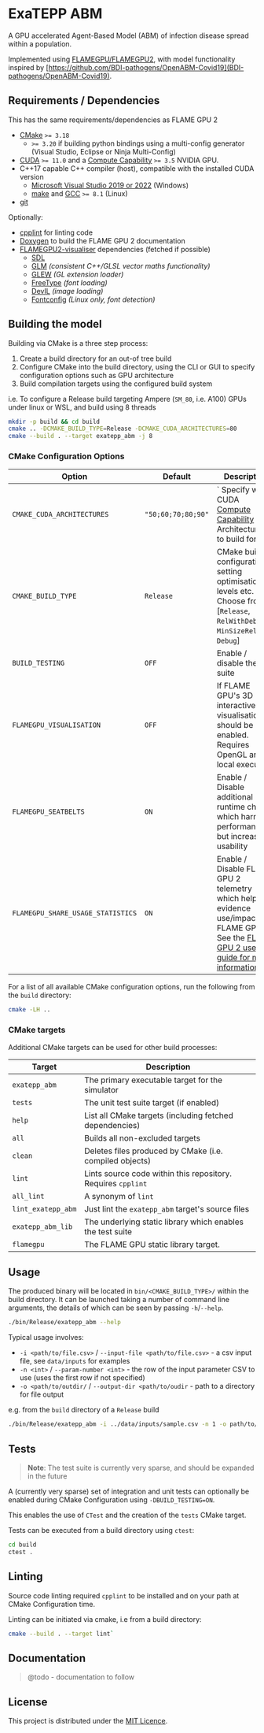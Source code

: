 # ExaTEPP ABM

A GPU accelerated Agent-Based Model (ABM) of infection disease spread within a population.

Implemented using [FLAMEGPU/FLAMEGPU2](https://github.com/FLAMEGPU/FLAMEGPU2), with model functionality inspired by [https://github.com/BDI-pathogens/OpenABM-Covid19](BDI-pathogens/OpenABM-Covid19).

## Requirements / Dependencies

This has the same requirements/dependencies as FLAME GPU 2

+ [CMake](https://cmake.org/download/) `>= 3.18`
  + `>= 3.20` if building python bindings using a multi-config generator (Visual Studio, Eclipse or Ninja Multi-Config)
+ [CUDA](https://developer.nvidia.com/cuda-downloads) `>= 11.0` and a [Compute Capability](https://developer.nvidia.com/cuda-gpus) `>= 3.5` NVIDIA GPU.
+ C++17 capable C++ compiler (host), compatible with the installed CUDA version
  + [Microsoft Visual Studio 2019 or 2022](https://visualstudio.microsoft.com/) (Windows)
  + [make](https://www.gnu.org/software/make/) and [GCC](https://gcc.gnu.org/) `>= 8.1` (Linux)
+ [git](https://git-scm.com/)

Optionally:

+ [cpplint](https://github.com/cpplint/cpplint) for linting code
+ [Doxygen](http://www.doxygen.nl/) to build the FLAME GPU 2 documentation
+ [FLAMEGPU2-visualiser](https://github.com/FLAMEGPU/FLAMEGPU2-visualiser) dependencies (fetched if possible)
  + [SDL](https://www.libsdl.org/)
  + [GLM](http://glm.g-truc.net/) *(consistent C++/GLSL vector maths functionality)*
  + [GLEW](http://glew.sourceforge.net/) *(GL extension loader)*
  + [FreeType](http://www.freetype.org/)  *(font loading)*
  + [DevIL](http://openil.sourceforge.net/)  *(image loading)*
  + [Fontconfig](https://www.fontconfig.org/)  *(Linux only, font detection)*

## Building the model

Building via CMake is a three step process:

1. Create a build directory for an out-of tree build
2. Configure CMake into the build directory, using the CLI or GUI to specify configuration options such as GPU architecture
3. Build compilation targets using the configured build system

i.e. To configure a Release build targeting Ampere (`SM_80`, i.e. A100) GPUs under linux or WSL, and build using 8 threads

```bash
mkdir -p build && cd build
cmake .. -DCMAKE_BUILD_TYPE=Release -DCMAKE_CUDA_ARCHITECTURES=80
cmake --build . --target exatepp_abm -j 8
```

### CMake Configuration Options

| Option                            | Default |  Description |
|-----------------------------------|---------|--------------|
| `CMAKE_CUDA_ARCHITECTURES`        | `"50;60;70;80;90"` | ` Specify which CUDA [Compute Capability](https://developer.nvidia.com/cuda-gpus) Architectures to build for |
| `CMAKE_BUILD_TYPE`                | `Release` | CMake build configuration, setting optimisation levels etc. Choose from [`Release`, `RelWithDebInfo`, `MinSizeRel`, `Debug`] |
| `BUILD_TESTING`                   | `OFF` | Enable / disable the test suite |
| `FLAMEGPU_VISUALISATION`          | `OFF` | If FLAME GPU's 3D interactive visualisation should be enabled. Requires OpenGL and local execution. |
| `FLAMEGPU_SEATBELTS`              | `ON` | Enable / Disable additional runtime checks which harm performance but increase usability |
| `FLAMEGPU_SHARE_USAGE_STATISTICS` | `ON` | Enable / Disable FLAME GPU 2 telemetry which helps evidence use/impact of FLAME GPU 2. See the [FLAME GPU 2 user guide for more information](https://docs.flamegpu.com/guide/telemetry/) |

For a list of all available CMake configuration options, run the following from the `build` directory:

```bash
cmake -LH ..
```

### CMake targets

Additional CMake targets can be used for other build processes:

| Target | Description |
|--------|-------------|
| `exatepp_abm`        | The primary executable target for the simulator              |
| `tests`              | The unit test suite target (if enabled)                      |
| `help`               | List all CMake targets (including fetched dependencies)      |
| `all`                | Builds all non-excluded targets                              |
| `clean`              | Deletes files produced by CMake (i.e. compiled objects)      |
| `lint`               | Lints source code within this repository. Requires `cpplint` |
| `all_lint`           | A synonym of `lint`                                          |
| `lint_exatepp_abm`   | Just lint the `exatepp_abm` target's source files            |
| `exatepp_abm_lib`    | The underlying static library which enables the test suite   |
| `flamegpu`           | The FLAME GPU static library target.                         |

## Usage

The produced binary will be located in `bin/<CMAKE_BUILD_TYPE>/` within the build directory.
It can be launched taking a  number of command line arguments, the details of which can be seen by passing `-h`/`--help`.

```bash
./bin/Release/exatepp_abm --help
```

Typical usage involves:

+ `-i <path/to/file.csv>` / `--input-file <path/to/file.csv>` - a csv input file, see `data/inputs` for examples
+ `-n <int>` / `--param-number <int>` - the row of the input parameter CSV to use (uses the first row if not specified)
+ `-o <path/to/outdir/` / `--output-dir <path/to/oudir` - path to a directory for file output  

e.g. from the `build` directory of a `Release` build  

```bash
./bin/Release/exatepp_abm -i ../data/inputs/sample.csv -n 1 -o path/to/outdir/ 
```

## Tests

> **Note**: The test suite is currently very sparse, and should be expanded in the future

A (currently very sparse) set of integration and unit tests can optionally be enabled during CMake Configuration using `-DBUILD_TESTING=ON`.

This enables the use of `CTest` and the creation of the `tests` CMake target.

Tests can be executed from a build directory using `ctest`:

```bash
cd build
ctest .
```

## Linting

Source code linting required `cpplint` to be installed and on your path at CMake Configuration time.

Linting can be initiated via cmake, i.e from a build directory:

```bash
cmake --build . --target lint`
```

## Documentation

> @todo - documentation to follow

## License

This project is distributed under the [MIT Licence](./LICENSE.md).


